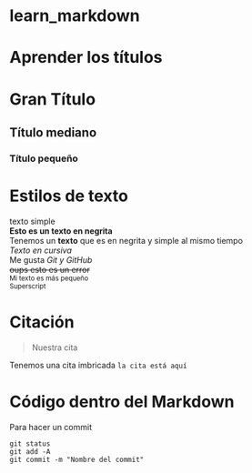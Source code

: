 # learn_markdown
# Aprender los títulos
# Gran Título 
## Título mediano
### Título pequeño


# Estilos de texto
texto simple  
**Esto es un texto en negrita**  
Tenemos un __texto__ que es en negrita y simple al mismo tiempo  
*Texto en cursiva*  
Me gusta *Git y GitHub*  
~~oups esto es un error~~  
<sub>Mi texto es más pequeño</sub>  
<sup>Superscript</sup>  
  
  # Citación 
  > Nuestra cita
> 
  Tenemos una cita imbricada `la cita está aquí `

# Código dentro del Markdown  
  
  Para hacer un commit  
```  
git status  
git add -A  
git commit -m "Nombre del commit"
```